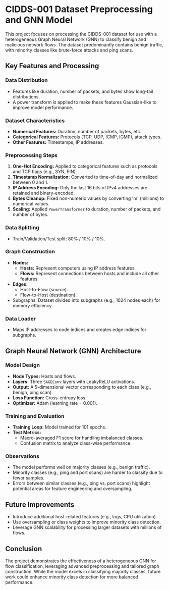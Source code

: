 # CIDDS-001 Dataset Preprocessing and GNN Model

This project focuses on processing the CIDDS-001 dataset for use with a heterogeneous Graph Neural Network (GNN) to classify benign and malicious network flows. The dataset predominantly contains benign traffic, with minority classes like brute-force attacks and ping scans.

## Key Features and Processing

### Data Distribution
- Features like duration, number of packets, and bytes show long-tail distributions.  
- A power transform is applied to make these features Gaussian-like to improve model performance.

### Dataset Characteristics
- **Numerical Features:** Duration, number of packets, bytes, etc.
- **Categorical Features:** Protocols (TCP, UDP, ICMP, IGMP), attack types.
- **Other Features:** Timestamps, IP addresses.

### Preprocessing Steps
1. **One-Hot Encoding:** Applied to categorical features such as protocols and TCP flags (e.g., SYN, FIN).
2. **Timestamp Normalization:** Converted to time-of-day and normalized between 0 and 1.
3. **IP Address Encoding:** Only the last 16 bits of IPv4 addresses are retained and binary-encoded.
4. **Bytes Cleanup:** Fixed non-numeric values by converting 'm' (millions) to numerical values.
5. **Scaling:** Applied `PowerTransformer` to duration, number of packets, and number of bytes.

### Data Splitting
- Train/Validation/Test split: 80% / 10% / 10%.

### Graph Construction
- **Nodes:**
  - **Hosts:** Represent computers using IP address features.
  - **Flows:** Represent connections between hosts and include all other features.
- **Edges:**
  - Host-to-Flow (source).
  - Flow-to-Host (destination).
- Subgraphs: Dataset divided into subgraphs (e.g., 1024 nodes each) for memory efficiency.

### Data Loader
- Maps IP addresses to node indices and creates edge indices for subgraphs.

## Graph Neural Network (GNN) Architecture

### Model Design
- **Node Types:** Hosts and flows.
- **Layers:** Three `SAGEConv` layers with LeakyReLU activations.
- **Output:** A 5-dimensional vector corresponding to each class (e.g., benign, ping scan).
- **Loss Function:** Cross-entropy loss.
- **Optimizer:** Adam (learning rate = 0.001).

### Training and Evaluation
- **Training Loop:** Model trained for 101 epochs.
- **Test Metrics:**
  - Macro-averaged F1 score for handling imbalanced classes.
  - Confusion matrix to analyze class-wise performance.

### Observations
- The model performs well on majority classes (e.g., benign traffic).
- Minority classes (e.g., ping and port scans) are harder to classify due to fewer samples.
- Errors between similar classes (e.g., ping vs. port scans) highlight potential areas for feature engineering and oversampling.

## Future Improvements
- Introduce additional host-related features (e.g., logs, CPU utilization).
- Use oversampling or class weights to improve minority class detection.
- Leverage GNN scalability for processing larger datasets with millions of flows.

## Conclusion
The project demonstrates the effectiveness of a heterogeneous GNN for flow classification, leveraging advanced preprocessing and tailored graph construction. While the model excels in classifying majority classes, future work could enhance minority class detection for more balanced performance.
